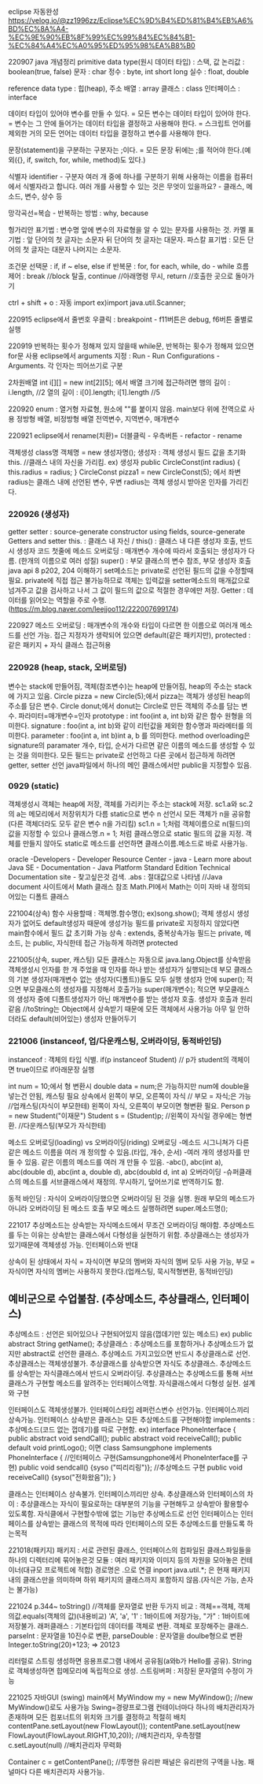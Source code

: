 eclipse 자동완성
https://velog.io/@zz1996zz/Eclipse%EC%9D%B4%ED%81%B4%EB%A6%BD%EC%8A%A4-%EC%9E%90%EB%8F%99%EC%99%84%EC%84%B1-%EC%84%A4%EC%A0%95%ED%95%98%EA%B8%B0

220907 java 개념정리
primitive data type(원시 데이터 타입) : 스택, 값
논리값 : boolean(true, false)
문자 : char
정수 : byte, int short long
실수 : float, double 

reference data type : 힙(heap), 주소
배열 : array
클래스 : class
인터페이스 : interface

데이터 타입이 있어야 변수를 만들 수 있다. = 모든 변수는 데이터 타입이 있어야 한다.
= 변수는 그 안에 들어가는 데이터 타입을 결정하고 사용해야 한다.
= 스크립트 언어를 제외한 거의 모든 언어는 데이터 타입을 결정하고 변수를 사용해야 한다.

문장(statement)을 구분하는 구분자는 ;이다. 
= 모든 문장 뒤에는 ;를 적어야 한다.(예외({}, if, switch, for, while, method)도 있다.)

식별자 identifier - 구분자
여러 개 중에 하나를 구분하기 위해 사용하는 이름을 컴퓨터에서 식별자라고 합니다.
여러 개를 사용할 수 있는 것은 무엇이 있을까요? - 클래스, 메소드, 변수, 상수 등

망각곡선=복습 - 반복하는 방법 : why, because

헝가리안 표기법 : 변수명 앞에 변수의 자료형을 알 수 있는 문자를 사용하는 것.
카멜 표기법 : 앞 단어의 첫 글자는 소문자 뒤 단어의 첫 글자는 대문자.
파스칼 표기법 : 모든 단어의 첫 글자는 대문자 나머지는 소문자.

조건문
선택문 : if, if ~ else, else if
반복문 : for, for each, while, do - while
흐름 제어 : break //block 탈출, continue //아래명령 무시, return //호출한 곳으로 돌아가기

ctrl + shift + o : 자동 import ex)import java.util.Scanner;

220915
eclipse에서 줄번호 우클릭 : breakpoint - f11버튼은 debug, f6버튼 줄별로 실행

220919
반복하는 횟수가 정해져 있지 않을때 while문, 반복하는 횟수가 정해져 있으면 for문 사용
eclipse에서 arguments 지정 : Run - Run Configurations - Arguments. 각 인자는 띄어쓰기로 구분

2차원배열 int i[][] = new int[2][5]; 에서 배열 크기에 접근하려면
행의 길이 : i.length, //2 열의 길이 : i[0].length; i[1].length //5

220920
enum : 열거형 자료형, 원소에 ""를 붙이지 않음. main보다 위에 전역으로 사용
정방형 배열, 비정방형 배열
전역변수, 지역변수, 매개변수

220921
eclipse에서 rename(치환)= 더블클릭 - 우측버튼 - refactor - rename

객체생성
class명 객체명 = new 생성자명();
생성자 : 객체 생성시 필드 값을 초기화
this. //클래스 내의 자신을 가리킴. 
ex) 생성자
public CircleConst(int radius) {
  this.radius = radius; }
 CircleConst pizza1 = new CircleConst(5);
에서 좌변 radius는 클래스 내에 선언된 변수, 우변 radius는 객체 생성시 받아온 인자를 가리킨다.

### 220926 (생성자)
getter setter : source-generate constructor using fields, source-generate Getters and setter
this. : 클래스 내 자신 / this() : 클래스 내 다른 생성자 호출, 반드시 생성자 코드 첫줄에
메소드 오버로딩 : 매개변수 개수에 따라서 호출되는 생성자가 다름. (한개의 이름으로 여러 성질)
super() : 부모 클래스의 변수 참조, 부모 생성자 호출
java api 8
p202, 204 이해하기
set메소드는 private로 선언된 필드의 값을 수정할때 필요. private에 직접 접근 불가능하므로 객체는 입력값을 setter메소드의 매개값으로 넘겨주고 값을 검사하고 나서 그 값이 필드의 값으로 적절한 경우에만 저장.
Getter : 데이터를 읽어오는 역할을 주로 수행. 
(https://m.blog.naver.com/leejjoo112/222007699174)

220927
메소드 오버로딩 : 매개변수의 개수와 타입이 다르면 한 이름으로 여러개 메소드를 선언 가능.
접근 지정자가 생략되어 있으면 default(같은 패키지만), protected : 같은 패키지 + 자식 클래스 접근허용

### 220928 (heap, stack, 오버로딩)
변수는 stack에 만들어짐, 객체(참조변수)는 heap에 만들어짐, heap의 주소는 stack에 가지고 있음.
Circle pizza = new Circle(5);에서 pizza는 객체가 생성된 heap의 주소를 담은 변수.
Circle donut;에서 donut는 Circle로 만든 객체의 주소를 담는 변수.
파라미터=매개변수=인자
prototype : int foo(int a, int b)와 같은 함수 원형을 의미한다.
signature : foo(int a, int b)와 같이 리턴값을 제외한 함수명과 파라메터를 의미한다.
parameter : foo(int a, int b)int a, b 를 의미한다.
method overloading은 signature의 paramater 개수, 타입, 순서가 다르면 같은 이름의 메소드를 생성할 수 있는 것을 의미한다.
모든 필드는 private로 선언하고 다른 곳에서 접근하게 하려면 getter, setter 선언
java파일에서 하나의 메인 클래스에서만 public을 지정할수 있음.

### 0929 (static)
객체생성시 객체는 heap에 저장, 객체를 가리키는 주소는 stack에 저장. sc1.a와 sc.2의 a는 메모리에서 저장위치가 다름
static으로 변수 n 선언시 모든 객체가 n을 공유함(다른 객체더라도 모두 같은 변수 n을 가리킴)
sc1.n = 1;처럼 객체이름으로 n(필드)의 값을 지정할 수 있으나 클래스명.n = 1; 처럼 클래스명으로 static 필드의 값을 지정.
객체를 만들지 않아도 static로 메소드를 선언하면 클래스이름.메소드로 바로 사용가능.

oracle -Developers - Developer Resource Center - java - Learn more about Java SE - Documentation - Java Platform Standard Edition Technical Documentation site - 찾고싶은것 검색.
.abs : 절대값으로 나타냄  //Java document 사이트에서 Math 클래스 참조
Math.PI에서 Math는 이미 자바 내 정의되어있는 디폴트 클래스

221004(상속)
함수 사용할때 : 객체명.함수명();  ex)song.show();
객체 생성시 생성자가 없어도 default생성자 때문에 생성가능
필드를 private로 지정하지 않았다면 main함수에서 필드 값 초기화 가능
상속 : extends, 중복상속가능
필드는 private, 메소드, 는 public, 자식한테 접근 가능하게 하려면 protected

221005(상속, super, 캐스팅)
모든 클래스는 자동으로 java.lang.Object를 상속받음
객체생성시 인자를 한 개 주었을 때 인자를 하나 받는 생성자가 실행되는데 부모 클래스의 기본 생성자(매개변수 없는 생성자(디폴트))들도 모두 실행
생성자 안에 super(); 적으면 부모클래스의 생성자를 지정해서 호출가능
super(매개변수); 적으면 부모클래스의 생성자 중에 디폴트생성자가 아닌 매개변수를 받는 생성자 호출. 생성자 호출과 원리 같음
//toString는 Object에서 상속받기 때문에 모든 객체에서 사용가능
아무 일 안하더라도 default(비어있는) 생성자 만들어두기

### 221006 (instanceof, 업/다운캐스팅, 오버라이딩, 동적바인딩)
instanceof : 객체의 타입 식별. if(p instanceof Student) // p가 student의 객체이면 true이므로 if아래문장 실행

int num = 10;에서 형 변환시 double data = num;은 가능하지만 num에 double을 넣는건 안됨, 캐스팅 필요
상속에서 왼쪽이 부모, 오른쪽이 자식 // 부모 = 자식;은 가능    //업캐스팅(자식이 부모한테)
왼쪽이 자식, 오른쪽이 부모이면 형변환 필요. 
Person p = new Student("이재문")
Student s = (Student)p; //왼쪽이 자식일 경우에는 형변환. //다운캐스팅(부모가 자식한테)

메소드 오버로딩(loading) vs 오버라이딩(riding)
오버로딩
-메소드 시그니쳐가 다른 같은 메소드 이름을 여러 개 정의할 수 있음.(타입, 개수, 순서)
-여러 개의 생성자를 만들 수 있음. 같은 이름의 메소드를 여러 개 만들 수 있음.
-abc(), abc(int a), abc(double d), abc(int a, double d), abc(doubld d, int a)
오버라이딩
-슈퍼클래스의 메소드를 서브클래스에서 재정의. 무시하기, 덮어쓰기로 번역하기도 함.

동적 바인딩 : 자식이 오버라이딩했으면 오버라이딩 된 것을 실행. 원래 부모의 메소드가 아니라 오버라이딩 된 메소드 호출
부모 메소드 실행하려면 super.메소드명();

221017
추상메소드는 상속받는 자식메소드에서 무조건 오버라이딩 해야함.
추상메소드를 두는 이유는 상속받는 클래스에서 다형성을 실현하기 위함. 
추상클래스는 생성자가 있기때문에 객체생성 가능. 인터페이스와 반대

상속이 된 상태에서 자식 = 자식이면 부모의 멤버와 자식의 멤버 모두 사용 가능, 부모 = 자식이면 자식의 멤버는 사용하지 못한다.(업캐스팅, 묵시적형변환, 동적바인딩)

## 예비군으로 수업불참. (추상메소드, 추상클래스, 인터페이스)
추상메소드 : 선언은 되어있으나 구현되어있지 않음(껍데기만 있는 메소드) ex) public abstract String getName();
추상클래스 : 추상메소드를 포함하거나 추상메소드가 없지만 abstract로 선언한 클래스. 추상메소드 가지고있으면 반드시 추상클래스로 선언.
추상클래스는 객체생성불가. 추상클래스를 상속받으면 자식도 추상클래스. 추상메소드를 상속받는 자식클래스에서 반드시 오버라이딩.
추상클래스는 추상메소드를 통해 서브클래스가 구현할 메소드를 알려주는 인터페이스역할. 자식클래스에서 다형성 실현. 설계와 구현

인터페이스도 객체생성불가. 인터페이스타입 레퍼런스변수 선언가능. 인터페이스끼리 상속가능. 인터페이스 상속받은 클래스는 모든 추상메소드를 구현해야함
implements : 추상메소드(코드 없는 껍데기)를 따로 구현함.
ex) interface PhoneInterface {  
public abstract void sendCall(); public abstract void receiveCall();
public default void printLogo();
이면
class Samsungphone implements PhoneInterface {  //인터페이스 구현(Samsungphone에서 PhoneInterface를 구현)
public void sendcall() {syso ("띠리리링")}; //추상메소드 구현
public void receiveCall() {syso("전화왔음")}; }

클래스는 인터페이스 상속불가. 인터페이스끼리만 상속. 
추상클래스와 인터페이스의 차이 : 추상클래스는 자식이 필요로하는 대부분의 기능을 구현해두고 상속받아 활용할수 있도록함. 자식클에서 구현할수밖에 없는 기능만 추상메소드로 선언
인터페이스는 인터페이스를 상속받는 클래스의 목적에 따라 인터페이스의 모든 추상메소드를 만들도록 하는목적

221018(패키지)
패키지 : 서로 관련된 클래스, 인터페이스의 컴파일된 클래스파일들을 하나의 디렉터리에 묶어놓은것
모듈 : 여러 패키지와 이미지 등의 자원을 모아놓은 컨테이너(대규모 프로젝트에 적합)
경로명은 .으로 연결
inport java.util.*; 은 현재 패키지 내의 클래스만을 의미하며 하위 패키지의 클래스까지 포함하지 않음.(자식은 가능, 손자는 불가능)

221024 p.344~
toString()  //객체를 문자열로 반환
두가지 비교 : 객체==객체, 객체의값.equals(객체의 값)(내용비교)
'A', 'a', '1' : 1바이트에 저장가능, "가" : 1바이트에 저장불가.
래퍼클래스 : 기본타입의 데이터를 객체로 변환. 객체로 포장해주는 클래스.
parseInt : 문자열을 10진수로 변환, parseDouble : 문자열을 doulbe형으로 변환
Integer.toString(20)+123; => 20123

리터럴로 스트링 생성하면 응용프로그램 내에서 공유됨(a와b가 Hello를 공유). String로 객체생성하면 힙메모리에 독립적으로 생성.
스트링버퍼 : 저장된 문자열의 수정이 가능

221025 자바GUI (swing)
main에서 MyWindow my = new MyWindow();	//new MyWindow()로도 사용가능
Swing=경량프로그램
컨테이너마다 하나의 배치관리자가 존재하며 모든 컴포너트의 위치와 크기를 결정하고 적절히 배치 contentPane.setLayout(new FlowLayout());
contentPane.setLayout(new FlowLayout(FlowLayout.RIGHT,10,20));	//배치관리자, 우측정렬
c.setLayout(null) //배치관리자 무력화

Container c = getContentPane();	//투명한 유리판
패널은 유리판의 구역을 나눔. 패널마다 다른 배치관리자 사용가능.
